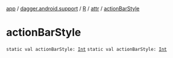 [app](../../../index.md) / [dagger.android.support](../../index.md) / [R](../index.md) / [attr](index.md) / [actionBarStyle](./action-bar-style.md)

# actionBarStyle

`static val actionBarStyle: `[`Int`](https://kotlinlang.org/api/latest/jvm/stdlib/kotlin/-int/index.html)
`static val actionBarStyle: `[`Int`](https://kotlinlang.org/api/latest/jvm/stdlib/kotlin/-int/index.html)
